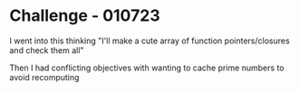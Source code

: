 # Challenge - 010723

I went into this thinking "I'll make a cute array of function pointers/closures and check them all"

Then I had conflicting objectives with wanting to cache prime numbers to avoid recomputing
